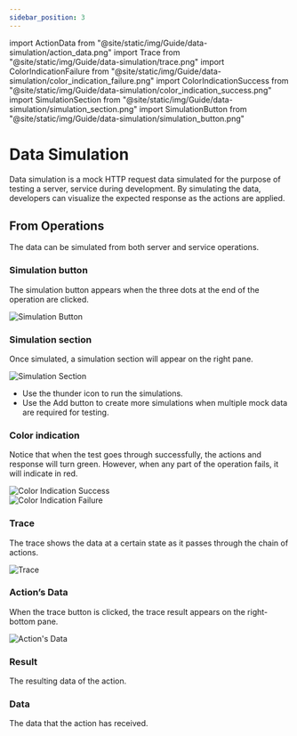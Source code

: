 ```yaml
---
sidebar_position: 3
---
```


import ActionData from "@site/static/img/Guide/data-simulation/action_data.png"
import Trace from "@site/static/img/Guide/data-simulation/trace.png"
import ColorIndicationFailure from "@site/static/img/Guide/data-simulation/color_indication_failure.png"
import ColorIndicationSuccess from "@site/static/img/Guide/data-simulation/color_indication_success.png"
import SimulationSection from "@site/static/img/Guide/data-simulation/simulation_section.png"
import SimulationButton from "@site/static/img/Guide/data-simulation/simulation_button.png"

# Data Simulation

Data simulation is a mock HTTP request data simulated for the purpose of testing a server, service during development. By simulating the data, developers can visualize the expected response as the actions are applied.

## From Operations

The data can be simulated from both server and service operations.

### Simulation button

The simulation button appears when the three dots at the end of the operation are clicked.

<div class="myResponsiveImg">
    <img src={SimulationButton} alt="Simulation Button" class="myResponsiveImg"/>
</div>

### Simulation section

Once simulated, a simulation section will appear on the right pane.

<div class="myResponsiveImg">
    <img src={SimulationSection} alt="Simulation Section" class="myResponsiveImg"/>
</div>

- Use the thunder icon to run the simulations.
- Use the Add button to create more simulations when multiple mock data are required for testing.

### Color indication

Notice that when the test goes through successfully, the actions and response will turn green. However, when any part of the operation fails, it will indicate in red.

<div class="myResponsiveImg">
    <img src={ColorIndicationSuccess} alt="Color Indication Success" class="myResponsiveImg"/>
</div>

<div class="myResponsiveImg">
    <img src={ColorIndicationFailure} alt="Color Indication Failure" class="myResponsiveImg"/>
</div>

### Trace

The trace shows the data at a certain state as it passes through the chain of actions.

<div class="myResponsiveImg">
    <img src={Trace} alt="Trace" class="myResponsiveImg"/>
</div>

### Action’s Data

When the trace button is clicked, the trace result appears on the right-bottom pane.

<div class="myResponsiveImg">
    <img src={ActionData} alt="Action's Data" class="myResponsiveImg"/>
</div>

### Result

The resulting data of the action.

### Data

The data that the action has received.
